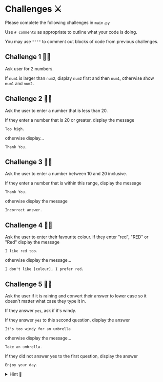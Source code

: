 # Challenges ⚔️
Please complete the following challenges in `main.py`

Use `# comments` as appropriate to outline what your code is doing.

You may use `""""` to comment out blocks of code from previous challenges.


## Challenge 1 👨‍💻
Ask user for 2 numbers. 

If ``num1`` is larger than ``num2``, display ``num2`` first and then ``num1``, otherwise show ``num1`` and ``num2``.

## Challenge 2 👨‍💻
Ask the user to enter a number that is less than 20. 

If they enter a number that is 20 or greater, display the message 
````
Too high.
````
otherwise display...
````
Thank You.
````

## Challenge 3 👨‍💻
Ask the user to enter a number between 10 and 20 inclusive.

If they enter a number that is within this range, display the message 
````
Thank You.
````
otherwise display the message 
````
Incorrect answer.
````

## Challenge 4 👨‍💻
Ask the user to enter their favourite colour. If they enter "red", "RED" or "Red" display the message 
```` 
I like red too.
````
otherwise display the message...
````
I don't like [colour], I prefer red.
````

## Challenge 5 👨‍💻
Ask the user if it is raining and convert their answer to lower case so it doesn't matter what case they type it in.

If they answer `yes`, ask if it's windy.

If they answer `yes` to this second question, display the answer 
````
It's too windy for an umbrella
````
otherwise display the message...
````
Take an umbrella.
````

If they did not answer yes to the first question, display the answer 
````
Enjoy your day.
````

<details>
<summary> Hint 👀</summary>

````py
text = str.lower(text)
````
</details>

> 
